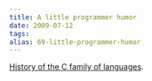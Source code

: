 ```yaml
---
title: A little programmer humor
date: 2009-07-12
tags: 
alias: 69-little-programmer-humor
---
```


[History of the C family of languages](http://dotnetmasters.com/historyofcfamily.htm).